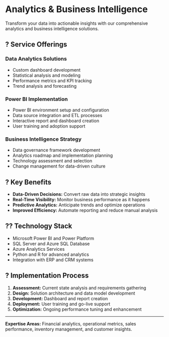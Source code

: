 # Analytics & Business Intelligence

Transform your data into actionable insights with our comprehensive analytics and business intelligence solutions.

## ? Service Offerings

### Data Analytics Solutions
- Custom dashboard development
- Statistical analysis and modeling
- Performance metrics and KPI tracking
- Trend analysis and forecasting

### Power BI Implementation
- Power BI environment setup and configuration
- Data source integration and ETL processes
- Interactive report and dashboard creation
- User training and adoption support

### Business Intelligence Strategy
- Data governance framework development
- Analytics roadmap and implementation planning
- Technology assessment and selection
- Change management for data-driven culture

## ? Key Benefits

- **Data-Driven Decisions:** Convert raw data into strategic insights
- **Real-Time Visibility:** Monitor business performance as it happens
- **Predictive Analytics:** Anticipate trends and optimize operations
- **Improved Efficiency:** Automate reporting and reduce manual analysis

## ?? Technology Stack

- Microsoft Power BI and Power Platform
- SQL Server and Azure SQL Database
- Azure Analytics Services
- Python and R for advanced analytics
- Integration with ERP and CRM systems

## ? Implementation Process

1. **Assessment:** Current state analysis and requirements gathering
2. **Design:** Solution architecture and data model development
3. **Development:** Dashboard and report creation
4. **Deployment:** User training and go-live support
5. **Optimization:** Ongoing performance tuning and enhancement

---

**Expertise Areas:** Financial analytics, operational metrics, sales performance, inventory management, and customer insights.